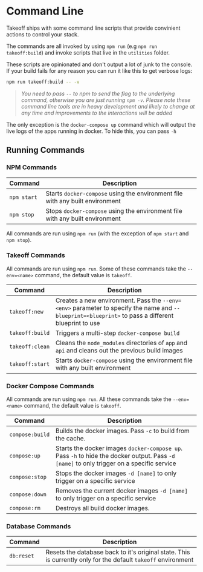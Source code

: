 # Command Line

Takeoff ships with some command line scripts that provide convinient actions to control your stack.

The commands are all invoked by using `npm run` (e.g `npm run takeoff:build`) and invoke scripts that live in the `utilities` folder.

These scripts are opinionated and don't output a lot of junk to the console.  If your build fails for any reason you can run it like this to get verbose logs:

```bash
npm run takeoff:build -- -v
```

> *You need to pass `--` to npm to send the flag to the underlying command, otherwise you are just running `npm -v`. Please note these command line tools are in heavy development and likely to change at any time and improvements to the interactions will be added*

The only exception is the `docker-compose up` command which will output the live logs of the apps running in docker.  To hide this, you can pass `-h`

## Running Commands

### NPM Commands

|Command|Description|
|-------|-----------|
|`npm start`|Starts `docker-compose` using the environment file with any built environment|
|`npm stop`|Stops `docker-compose` using the environment file with any built environment|

All commands are run using `npm run` (with the exception of `npm start` and `npm stop`).

### Takeoff Commands

All commands are run using `npm run`. Some of these commands take the `--env=<name>` command, the default value is `takeoff`.

|Command|Description|
|-------|-----------|
|`takeoff:new`  |Creates a new environment.  Pass the `--env=<env>` parameter to specify the name and `--blueprint=<blueprint>` to pass a different blueprint to use 
|`takeoff:build`|Triggers a multi-step `docker-compose build`|
|`takeoff:clean`|Cleans the `node_modules` directories of `app` and `api` and cleans out the previous build images|
|`takeoff:start`|Starts `docker-compose` using the environment file with any built environment|

### Docker Compose Commands

All commands are run using `npm run`. All these commands take the `--env=<name>` command, the default value is `takeoff`.

|Command|Description|
|-------|-----------|
|`compose:build`|Builds the docker images. Pass `-c` to build from the cache.|
|`compose:up`|Starts the docker images `docker-compose up`. Pass `-h` to hide the docker output. Pass `-d [name]` to only trigger on a specific service|
|`compose:stop`|Stops the docker images `-d [name]` to only trigger on a specific service|
|`compose:down`|Removes the current docker images `-d [name]` to only trigger on a specific service|
|`compose:rm`|Destroys all build docker images.|

### Database Commands

|Command|Description|
|-------|-----------|
|`db:reset`|Resets the database back to it's original state.  This is currently only for the default `takeoff` environment|


